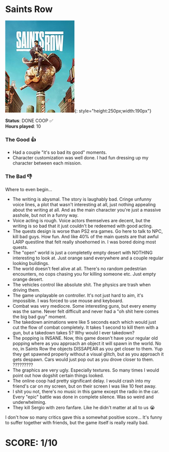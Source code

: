 # Saints Row

![](SaintsRow.jpg){: style="height:250px;width:190px"}

**Status**: DONE COOP ✅<br>
**Hours played**: 10<br>

### The Good 👍
- Had a couple "it's so bad its good" moments.
- Character customization was well done. I had fun dressing up my character between each mission.

### The Bad 👎
Where to even begin...

- The writing is abysmal. The story is laughably bad. Cringe unfunny voice lines, a plot that wasn't interesting at all, just nothing appealing about the writing at all. And as the main character you're just a massive asshole, but not in a funny way.
- Voice acting is rough. Voice actors themselves are decent, but the writing is so bad that it just couldn't be redeemed with good acting.
- The quests design is worse than PS2 era games. Go here to talk to NPC, kill bad guys. How fun. And like 40% of the main quests are that awful LARP questline that felt really shoehorned in. I was bored doing most quests.
- The "open" world is just a completetly empty desert with NOTHING interesting to look at. Just orange sand everywhere and a couple regular looking buildings.
- The world doesn't feel alive at all. There's no random pedestrian encounters, no cops chasing you for killing someone etc. Just empty orange desert.
- The vehicles control like absolute shit. The physics are trash when driving them.
- The game unplayable on controller. It's not just hard to aim, it's impossible. I was forced to use mouse and keyboard.
- Combat was very mediocre. Some interesting guns, but every enemy was the same. Never felt difficult and never had a "oh shit here comes the big bad guy" moment.
- The takedown animations were like 5 seconds each which would just cut the flow of combat completely. It takes 1 second to kill them with a gun, but a takedown takes 5? Why would I ever takedown?
- The popping is INSANE. Now, this game doesn't have your regular old popping where as you approach an object it will spawn in the world. No no, in Saints Row the objects DISSAPEAR as you get closer to them. Yup they get spawned properly without a visual glitch, but as you approach it gets despawn. Cars would just pop out as you drove closer to them. ?????????
- The graphics are very ugly. Especially textures. So many times I would point out how dogshit certain things looked.
- The online coop had pretty significant delay. I would crash into my friend's car on my screen, but on their screen I was like 10 feet away. 
- I shit you not, there's no music in this game except the radio in the car. Every "epic" battle was done in complete silence. Was so weird and underwhelming. 
- They kill Sergio with zero fanfare. Like he didn't matter at all to us 😭

I don't how so many critics gave this a somewhat positive score... It's funny to suffer together with friends, but the game itself is really really bad.

# SCORE: 1/10